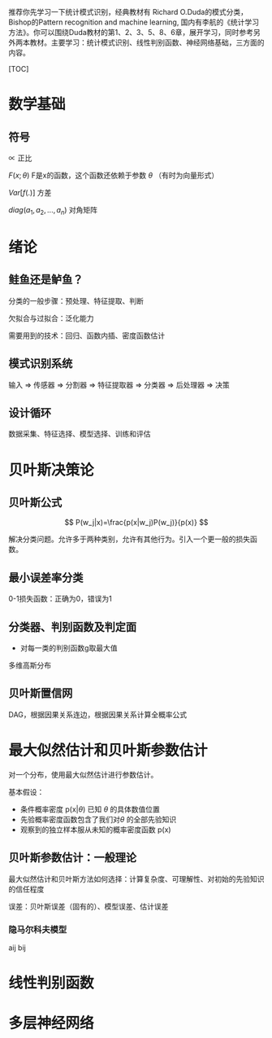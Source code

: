 推荐你先学习一下统计模式识别，经典教材有 Richard O.Duda的模式分类，Bishop的Pattern recognition and machine learning, 国内有李航的《统计学习方法》。你可以围绕Duda教材的第1、2、3、5、8、6章，展开学习，同时参考另外两本教材。主要学习：统计模式识别、线性判别函数、神经网络基础，三方面的内容。

[TOC]

# 数学基础

## 符号

$\propto$ 正比

$F(x;\theta)$ F是x的函数，这个函数还依赖于参数 $\theta$ （有时为向量形式）

$Var[f(.)]$ 方差

$diag(a_1,a_2,...,a_n)$ 对角矩阵

# 绪论

## 鲑鱼还是鲈鱼？

分类的一般步骤：预处理、特征提取、判断

欠拟合与过拟合：泛化能力

需要用到的技术：回归、函数内插、密度函数估计

## 模式识别系统

输入 => 传感器 => 分割器 => 特征提取器 => 分类器 => 后处理器 => 决策

## 设计循环

数据采集、特征选择、模型选择、训练和评估



# 贝叶斯决策论

## 贝叶斯公式

$$
P(w_j|x)=\frac{p(x|w_j)P(w_j)}{p(x)}
$$

解决分类问题。允许多于两种类别，允许有其他行为。引入一个更一般的损失函数。

## 最小误差率分类

0-1损失函数：正确为0，错误为1

## 分类器、判别函数及判定面

- 对每一类的判别函数g取最大值

多维高斯分布

## 贝叶斯置信网

DAG，根据因果关系连边，根据因果关系计算全概率公式



# 最大似然估计和贝叶斯参数估计

对一个分布，使用最大似然估计进行参数估计。

基本假设：

- 条件概率密度 p(x|$\theta$) 已知 $\theta$ 的具体数值位置
- 先验概率密度函数包含了我们对$\theta$ 的全部先验知识
- 观察到的独立样本服从未知的概率密度函数 p(x)

## 贝叶斯参数估计：一般理论

最大似然估计和贝叶斯方法如何选择：计算复杂度、可理解性、对初始的先验知识的信任程度

误差：贝叶斯误差（固有的）、模型误差、估计误差

### 隐马尔科夫模型

aij bij



# 线性判别函数

 



# 多层神经网络


